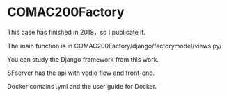 # COMAC200Factory
This case has finished in 2018，so I publicate it. 


The main function is in COMAC200Factory/django/factorymodel/views.py/


You can study the Django framework from this work.


SFserver has the api with vedio flow and front-end. 


Docker contains .yml and the user guide for Docker. 
